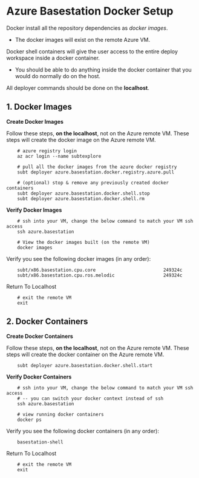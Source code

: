 # Azure Basestation Docker Setup

Docker install all the repository dependencies as *docker images*.

- The docker images will exist on the remote Azure VM.

Docker shell containers will give the user access to the entire deploy workspace inside a docker container.

- You should be able to do anything inside the docker container that you would do normally do on the host.

All deployer commands should be done on the **localhost**.

## 1. Docker Images

**Create Docker Images**

Follow these steps, **on the localhost**, not on the Azure remote VM. These steps will create the docker image on the Azure remote VM.

        # azure registry login
        az acr login --name subtexplore

        # pull all the docker images from the azure docker registry
        subt deployer azure.basestation.docker.registry.azure.pull

        # (optional) stop & remove any previously created docker containers
        subt deployer azure.basestation.docker.shell.stop
        subt deployer azure.basestation.docker.shell.rm

**Verify Docker Images**

        # ssh into your VM, change the below command to match your VM ssh access
        ssh azure.basestation

        # View the docker images built (on the remote VM)
        docker images

Verify you see the following docker images (in any order):

        subt/x86.basestation.cpu.core                         249324c
        subt/x86.basestation.cpu.ros.melodic                  249324c

Return To Localhost

        # exit the remote VM
        exit

## 2. Docker Containers

**Create Docker Containers**

Follow these steps, **on the localhost**, not on the Azure remote VM. These steps will create the docker container on the Azure remote VM.

        subt deployer azure.basestation.docker.shell.start

**Verify Docker Containers**

        # ssh into your VM, change the below command to match your VM ssh access
        # -- you can switch your docker context instead of ssh
        ssh azure.basestation

        # view running docker containers
        docker ps

Verify you see the following docker containers (in any order):

        basestation-shell

Return To Localhost

        # exit the remote VM
        exit
